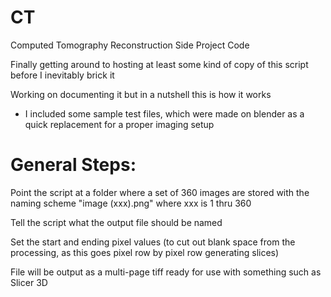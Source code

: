 # CT
Computed Tomography Reconstruction Side Project Code


Finally getting around to hosting at least some kind of copy of this script before I inevitably brick it

Working on documenting it but in a nutshell this is how it works

- I included some sample test files, which were made on blender as a quick replacement for a proper imaging setup

# General Steps:

Point the script at a folder where a set of 360 images are stored with the naming scheme "image (xxx).png" where xxx is 1 thru 360 


Tell the script what the output file should be named


Set the start and ending pixel values (to cut out blank space from the processing, as this goes pixel row by pixel row generating slices)


File will be output as a multi-page tiff ready for use with something such as Slicer 3D
